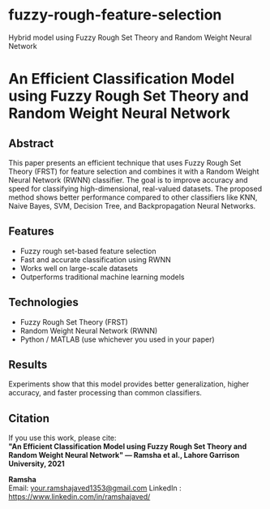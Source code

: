 # fuzzy-rough-feature-selection
Hybrid model using Fuzzy Rough Set Theory and Random Weight Neural Network
# An Efficient Classification Model using Fuzzy Rough Set Theory and Random Weight Neural Network

## Abstract  
This paper presents an efficient technique that uses Fuzzy Rough Set Theory (FRST) for feature selection and combines it with a Random Weight Neural Network (RWNN) classifier. The goal is to improve accuracy and speed for classifying high-dimensional, real-valued datasets. The proposed method shows better performance compared to other classifiers like KNN, Naive Bayes, SVM, Decision Tree, and Backpropagation Neural Networks.

## Features  
- Fuzzy rough set-based feature selection  
- Fast and accurate classification using RWNN  
- Works well on large-scale datasets  
- Outperforms traditional machine learning models

## Technologies  
- Fuzzy Rough Set Theory (FRST)  
- Random Weight Neural Network (RWNN)  
- Python / MATLAB (use whichever you used in your paper)  

## Results  
Experiments show that this model provides better generalization, higher accuracy, and faster processing than common classifiers.

## Citation  
If you use this work, please cite:  
**"An Efficient Classification Model using Fuzzy Rough Set Theory and Random Weight Neural Network" — Ramsha et al., Lahore Garrison University, 2021**
  
**Ramsha**  
Email: your.ramshajaved1353@gmail.com
LinkedIn : https://www.linkedin.com/in/ramshajaved/ 

